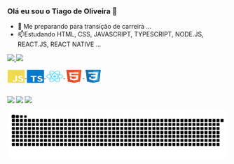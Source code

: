 ### Olá eu sou o Tiago de Oliveira 👋



- 🔭 Me preparando para transição de carreira ...
- 📫Estudando HTML, CSS, JAVASCRIPT, TYPESCRIPT, NODE.JS, REACT.JS, REACT NATIVE ...





<div>
   <a href="https://github.com/Ti-1986">
  <img height="180em" src="https://github-readme-stats.vercel.app/api?username=Ti-1986&show_icons=true&theme=dark&include_all_commits=true&count_private=true"/>
  <img height="180em" src="https://github-readme-stats.vercel.app/api/top-langs/?username=Ti-1986&layout=compact&langs_count=7&theme=dark"/>
</div>
<div style="display: inline_block"><br>
  <img align="center" alt="Ti-Js" height="30" width="40" src="https://raw.githubusercontent.com/devicons/devicon/master/icons/javascript/javascript-plain.svg">
  <img align="center" alt="Ti-Ts" height="30" width="40" src="https://raw.githubusercontent.com/devicons/devicon/master/icons/typescript/typescript-plain.svg">
  <img align="center" alt="Ti-React" height="30" width="40" src="https://raw.githubusercontent.com/devicons/devicon/master/icons/react/react-original.svg">
  <img align="center" alt="Ti-HTML" height="30" width="40" src="https://raw.githubusercontent.com/devicons/devicon/master/icons/html5/html5-original.svg">
  <img align="center" alt="Ti-CSS" height="30" width="40" src="https://raw.githubusercontent.com/devicons/devicon/master/icons/css3/css3-original.svg">
 </div>
  
  ##
 
<div> 

  <a href="https://instagram.com/tiagoolie" target="_blank"><img src="https://img.shields.io/badge/-Instagram-%23E4405F?style=for-the-badge&logo=instagram&logoColor=white" target="_blank"></a>   <a href="https://discord.com/channels/327861810768117763/847563373864419378" target="_blank"><img src="https://img.shields.io/badge/Discord-7289DA?style=for-the-badge&logo=discord&logoColor=white" target="_blank"></a>  <a href="https://www.linkedin.com/in/tiago-santos-59648b172" target="_blank"><img src="https://img.shields.io/badge/-LinkedIn-%230077B5?style=for-the-badge&logo=linkedin&logoColor=white" target="_blank"></a> 
 
  ![Snake animation](https://github.com/TI-1986/Ti-1986/blob/output/github-contribution-grid-snake.svg)
 
</div>
